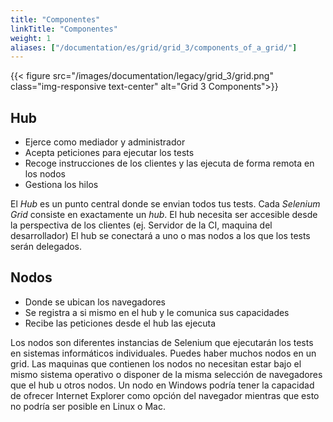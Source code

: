 ```yaml
---
title: "Componentes"
linkTitle: "Componentes"
weight: 1
aliases: ["/documentation/es/grid/grid_3/components_of_a_grid/"]
---
```


{{< figure src="/images/documentation/legacy/grid_3/grid.png" class="img-responsive text-center" alt="Grid 3 Components">}}

## Hub
* Ejerce como mediador y administrador
* Acepta peticiones para ejecutar los tests
* Recoge instrucciones de los clientes y las ejecuta de forma remota en los nodos
* Gestiona los hilos

El _Hub_ es un punto central donde se envian todos tus tests.
Cada _Selenium Grid_ consiste en exactamente un _hub_. El hub necesita ser
accesible desde la perspectiva de los clientes (ej. Servidor de la CI, maquina
del desarrollador)
El hub se conectará a uno o mas nodos a los que los tests serán delegados.

## Nodos

* Donde se ubican los navegadores
* Se registra a si mismo en el hub y le comunica sus capacidades
* Recibe las peticiones desde el hub las ejecuta

Los nodos son diferentes instancias de Selenium que ejecutarán los tests en
sistemas informáticos individuales.
Puedes haber muchos nodos en un grid.
Las maquinas que contienen los nodos no necesitan estar bajo el mismo sistema
operativo o disponer de la misma selección de navegadores que el hub u otros
nodos.
Un nodo en Windows podría tener la capacidad de ofrecer Internet Explorer como
opción del navegador mientras que esto no podría ser posible en Linux o Mac.
